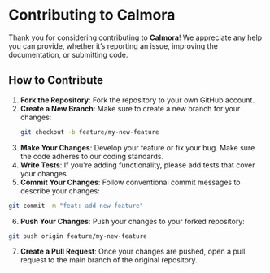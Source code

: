 # Contributing to Calmora

Thank you for considering contributing to **Calmora**! We appreciate any help you can provide, whether it’s reporting an issue, improving the documentation, or submitting code.

## How to Contribute

1. **Fork the Repository**: Fork the repository to your own GitHub account.
2. **Create a New Branch**: Make sure to create a new branch for your changes:
   ```bash
   git checkout -b feature/my-new-feature
3. **Make Your Changes**: Develop your feature or fix your bug. Make sure the code adheres to our coding standards.
4. **Write Tests**: If you're adding functionality, please add tests that cover your changes.
5. **Commit Your Changes**: Follow conventional commit messages to describe your changes:
  ```bash
  git commit -m "feat: add new feature"
  ```
6. **Push Your Changes**: Push your changes to your forked repository:
  ```bash
  git push origin feature/my-new-feature
  ```
7. **Create a Pull Request**: Once your changes are pushed, open a pull request to the main branch of the original repository.
